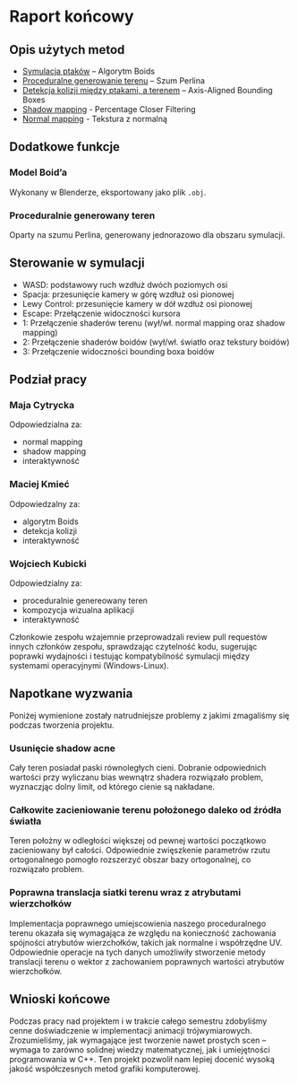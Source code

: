 # Raport końcowy
## Opis użytych metod

- [Symulacja ptaków](https://github.com/kjubik/grk-projekt/blob/dev/cw%207/src/boids/Boid.h) – Algorytm Boids
- [Proceduralne generowanie terenu](https://github.com/kjubik/grk-projekt/blob/dev/cw%207/src/boids/Terrain.h) – Szum Perlina
- [Detekcja kolizji między ptakami, a terenem](https://github.com/kjubik/grk-projekt/blob/dev/cw%207/src/boids/Boid.h#L113) – Axis-Aligned Bounding Boxes
- [Shadow mapping](https://github.com/kjubik/grk-projekt/tree/dev/cw%207/shaders) - Percentage Closer Filtering 
- [Normal mapping](https://github.com/kjubik/grk-projekt/tree/dev/cw%207/shaders) - Tekstura z normalną 

## Dodatkowe funkcje
### Model Boid’a
Wykonany w Blenderze, eksportowany jako plik `.obj`.
### Proceduralnie generowany teren
Oparty na szumu Perlina, generowany jednorazowo dla obszaru symulacji.

## Sterowanie w symulacji
- WASD: podstawowy ruch wzdłuż dwóch poziomych osi
- Spacja: przesunięcie kamery w górę wzdłuż osi pionowej
- Lewy Control: przesunięcie kamery w dół wzdłuż osi pionowej
- Escape: Przełączenie widoczności kursora
- 1: Przełączenie shaderów terenu (wył/wł. normal mapping oraz shadow mapping)
- 2: Przełączenie shaderów boidów (wył/wł. światło oraz tekstury boidów)
- 3: Przełączenie widoczności bounding boxa boidów

## Podział pracy
### Maja Cytrycka
Odpowiedzialna za:
- normal mapping
- shadow mapping
- interaktywność
### Maciej Kmieć
Odpowiedzalny za:
- algorytm Boids
- detekcja kolizji
- interaktywność
### Wojciech Kubicki
Odpowiedzialny za:
- proceduralnie genereowany teren
- kompozycja wizualna aplikacji
- interaktywność

Członkowie zespołu wzajemnie przeprowadzali review pull requestów innych członków zespołu, sprawdzając czytelność kodu, sugerując poprawki wydajności i testując kompatybilność symulacji między systemami operacyjnymi (Windows-Linux).

## Napotkane wyzwania
Poniżej wymienione zostały natrudniejsze problemy z jakimi zmagaliśmy się podczas tworzenia projektu.
### Usunięcie shadow acne
Cały teren posiadał paski równoległych cieni. Dobranie odpowiednich wartości przy wyliczanu bias wewnątrz shadera rozwiązało problem, wyznaczjąc dolny limit, od którego cienie są nakładane.
### Całkowite zacieniowanie terenu położonego daleko od źródła światła
Teren położny w odległości większej od pewnej wartości początkowo zacieniowany był całości. Odpowiednie zwięszkenie parametrów rzutu ortogonalnego pomogło rozszerzyć obszar bazy ortogonalnej, co rozwiązało problem.
### Poprawna translacja siatki terenu wraz z atrybutami wierzchołków
Implementacja poprawnego umiejscowienia naszego proceduralnego terenu okazała się wymagająca ze względu na konieczność zachowania spójności atrybutów wierzchołków, takich jak normalne i współrzędne UV. Odpowiednie operacje na tych danych umożliwiły stworzenie metody translacji terenu o wektor z zachowaniem poprawnych wartości atrybutów wierzchołków.
## Wnioski końcowe
Podczas pracy nad projektem i w trakcie całego semestru zdobyliśmy cenne doświadczenie w implementacji animacji trójwymiarowych. Zrozumieliśmy, jak wymagające jest tworzenie nawet prostych scen – wymaga to zarówno solidnej wiedzy matematycznej, jak i umiejętności programowania w C++. Ten projekt pozwolił nam lepiej docenić wysoką jakość współczesnych metod grafiki komputerowej.

